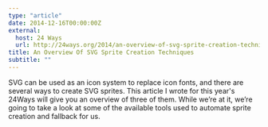 ```yaml
---
type: "article"
date: 2014-12-16T00:00:00Z
external:
  host: 24 Ways
  url: http://24ways.org/2014/an-overview-of-svg-sprite-creation-techniques/
title: An Overview Of SVG Sprite Creation Techniques
subtitle: ""
---
```


<p class="size-2x">
	SVG can be used as an icon system to replace icon fonts, and there are several ways to create SVG sprites. This article I wrote for this year's 24Ways will give you an overview of three of them. While we’re at it, we’re going to take a look at some of the available tools used to automate sprite creation and fallback for us.
</p>